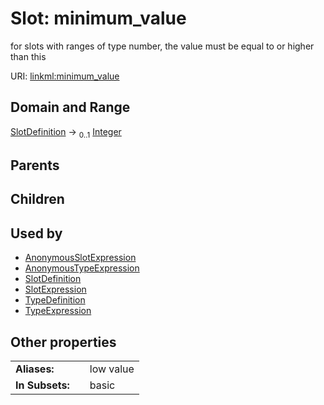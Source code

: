 
# Slot: minimum_value


for slots with ranges of type number, the value must be equal to or higher than this

URI: [linkml:minimum_value](https://w3id.org/linkml/minimum_value)


## Domain and Range

[SlotDefinition](SlotDefinition.md) &#8594;  <sub>0..1</sub> [Integer](Integer.md)

## Parents


## Children


## Used by

 * [AnonymousSlotExpression](AnonymousSlotExpression.md)
 * [AnonymousTypeExpression](AnonymousTypeExpression.md)
 * [SlotDefinition](SlotDefinition.md)
 * [SlotExpression](SlotExpression.md)
 * [TypeDefinition](TypeDefinition.md)
 * [TypeExpression](TypeExpression.md)

## Other properties

|  |  |  |
| --- | --- | --- |
| **Aliases:** | | low value |
| **In Subsets:** | | basic |

